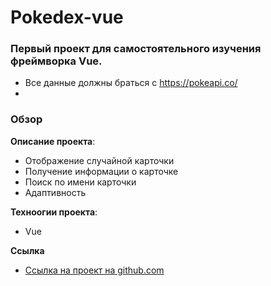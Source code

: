# Pokedex-vue
### Первый проект для самостоятельного изучения фреймворка Vue.
- Все данные должны браться с https://pokeapi.co/
- 
### Обзор

 **Описание проекта**: 
 - Отображение случайной карточки
 - Получение информации о карточке
 - Поиск по имени карточки
 - Адаптивность
 

**Техноогии проекта**: 

- Vue

**Ссылка**

* [Ссылка на проект на github.com]( https://yan4on.github.io/Pokedex-vue/)
